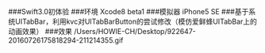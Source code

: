 ###Swift3.0初体验
###环境 Xcode8 beta1 
###模拟器 iPhone5 SE
###基于系统UITabBar，利用kvc对UITabBarButton的尝试修改（模仿爱鲜蜂UITabBar上的动画效果）
###效果
/Users/HOWIE-CH/Desktop/922647-20160726175818294-211214355.gif